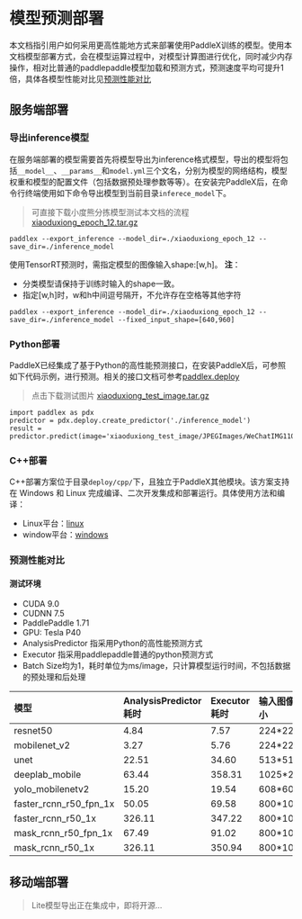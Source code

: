 # 模型预测部署

本文档指引用户如何采用更高性能地方式来部署使用PaddleX训练的模型。使用本文档模型部署方式，会在模型运算过程中，对模型计算图进行优化，同时减少内存操作，相对比普通的paddlepaddle模型加载和预测方式，预测速度平均可提升1倍，具体各模型性能对比见[预测性能对比](#预测性能对比)

## 服务端部署

### 导出inference模型

在服务端部署的模型需要首先将模型导出为inference格式模型，导出的模型将包括`__model__`、`__params__`和`model.yml`三个文名，分别为模型的网络结构，模型权重和模型的配置文件（包括数据预处理参数等等）。在安装完PaddleX后，在命令行终端使用如下命令导出模型到当前目录`inferece_model`下。
> 可直接下载小度熊分拣模型测试本文档的流程[xiaoduxiong_epoch_12.tar.gz](https://bj.bcebos.com/paddlex/models/xiaoduxiong_epoch_12.tar.gz)

```
paddlex --export_inference --model_dir=./xiaoduxiong_epoch_12 --save_dir=./inference_model
```

使用TensorRT预测时，需指定模型的图像输入shape:[w,h]。
**注**：
- 分类模型请保持于训练时输入的shape一致。
- 指定[w,h]时，w和h中间逗号隔开，不允许存在空格等其他字符

```
paddlex --export_inference --model_dir=./xiaoduxiong_epoch_12 --save_dir=./inference_model --fixed_input_shape=[640,960]
```

### Python部署
PaddleX已经集成了基于Python的高性能预测接口，在安装PaddleX后，可参照如下代码示例，进行预测。相关的接口文档可参考[paddlex.deploy](apis/deploy.md)
> 点击下载测试图片 [xiaoduxiong_test_image.tar.gz](https://bj.bcebos.com/paddlex/datasets/xiaoduxiong_test_image.tar.gz)

```
import paddlex as pdx
predictor = pdx.deploy.create_predictor('./inference_model')
result = predictor.predict(image='xiaoduxiong_test_image/JPEGImages/WeChatIMG110.jpeg')
```

### C++部署

C++部署方案位于目录`deploy/cpp/`下，且独立于PaddleX其他模块。该方案支持在 Windows 和 Linux 完成编译、二次开发集成和部署运行。具体使用方法和编译：

- Linux平台：[linux](deploy_cpp_linux.md)
- window平台：[windows](deploy_cpp_win_vs2019.md)

### 预测性能对比

#### 测试环境

- CUDA 9.0
- CUDNN 7.5
- PaddlePaddle 1.71
- GPU: Tesla P40
- AnalysisPredictor 指采用Python的高性能预测方式
- Executor 指采用paddlepaddle普通的python预测方式
- Batch Size均为1，耗时单位为ms/image，只计算模型运行时间，不包括数据的预处理和后处理

| 模型 | AnalysisPredictor耗时 | Executor耗时 | 输入图像大小 |
| :---- | :--------------------- | :------------ | :------------ |
| resnet50 | 4.84 | 7.57 | 224*224 |
| mobilenet_v2 | 3.27 | 5.76 | 224*224 |
| unet | 22.51 | 34.60 |513*513 |
| deeplab_mobile | 63.44 | 358.31 |1025*2049 |
| yolo_mobilenetv2 | 15.20 | 19.54 |  608*608 |
| faster_rcnn_r50_fpn_1x | 50.05 | 69.58 |800*1088 |
| faster_rcnn_r50_1x | 326.11 | 347.22 | 800*1067 |
| mask_rcnn_r50_fpn_1x | 67.49 | 91.02 | 800*1088 |
| mask_rcnn_r50_1x | 326.11 | 350.94 | 800*1067 |

## 移动端部署

> Lite模型导出正在集成中，即将开源...

